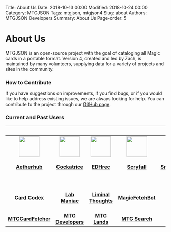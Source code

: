 Title: About Us
Date: 2018-10-13 00:00
Modified: 2018-10-24 00:00
Category: MTGJSON
Tags: mtgjson, mtgjson4
Slug: about
Authors: MTGJSON Developers
Summary: About Us
Page-order: 5

# About Us
MTGJSON is an open-source project with the goal of cataloging all Magic cards in a portable format. Version 4, created and led by Zach, is maintained by many volunteers, supplying data for a variety of projects and sites in the community.

### How to Contribute
If you have suggestions on improvements, if you find bugs, or if you would like to help address existing issues, we are always looking for help. You can contribute to the project through our <span class="classic-link">[GitHub page](https://github.com/mtgjson/mtgjson4)</span>.

<h3 class="users">Current and Past Users</h3>

&nbsp;|&nbsp;|&nbsp;|&nbsp;|&nbsp;|&nbsp;
:---:|:---:|:---:|:---:|:---:|:---:
<a href="https://cockatrice.github.io"><img src="img/aetherhub.png" width="64px"/><br>**<h4>Aetherhub</h4>**<br></a> |<a href="https://cockatrice.github.io"><img src="img/cockatrice.png" width="64px"/><br>**<h4>Cockatrice</h4>**<br></a> | <a href="https://edhrec.com"><img src="img/edhrec.png" width="64px"/><br>**<h4>EDHrec</h4>**<br></a> | <a href="https://scryfall.com"><img src="img/scryfall.svg" width="64px"/><br>**<h4>Scryfall</h4>**<br></a> | <a href="https://snapcardster.com"><img src="img/snapcardster.png" width="64px"/><br>**<h4>Snapcardster</h4>**<br></a> | <a href="https://xmage.de"><img src="img/xmage.png" width="64px"/><br>**<h4>XMage</h4>**<br></a>
<a href="https://cardcodex.com"><br>**Card Codex**<br></a> | <a href="http://labmaniac.com"><br>**Lab Maniac**<br></a> | <a href="https://brennands.wordpress.com"><br>**Liminal Thoughts**<br></a> | <a href=""><br>**MagicFetchBot**<br></a> | <a href="https://magidex.com"><br>**Magidex**<br></a> | <a href="http://www.mtgbrewmaster.com"><br>**MTG Brewmaster**<br>
<a href="https://www.reddit.com/r/MTGCardFetcher"><br>**MTGCardFetcher**<br></a> | <a href="https://magicthegathering.io"><br>**MTG Developers**<br></a> | <a href="http://mtglands.com"><br>**MTG Lands**<br></a> | <a href="https://mtg-search.com"><br>**MTG Search**<br></a> | <a href="https://mtg.wtf"><br>**mtg.wtf**<br></a> | <a href="https://mtg.design/tamiyo"><br>**Tamiyo Discord Bot**<br>
